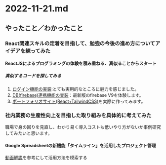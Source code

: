 # 2022-11-21.md

## やったこと／わかったこと

### React関連スキルの定着を目指して、勉強の今後の進め方についてアイデアを練ってみた

#### ReactJSによるプログラミングの体験を積み重ねる、真似ることからスタート

##### 真似するコードを探してみる

1. [ログイン機能の実装](https://youtu.be/v0mApuQlj6Q):とても実用的なところに魅力を感じました。
2. [DB(firebase)連携機能の実装](https://youtu.be/9NOg_HSbo9wz)：最新版のfirebase V9を体験します。
3. [ポートフォリオサイト(React+TailwindCSS)](https://youtu.be/82cN8zwDhbY)を実際に作ってみます。
  
  
  
### 社内業務の生産性向上を目指した取り組みを具体的に考えてみた

職場で身の回りを見直し、わかり易く導入コストも低いやり方がないか事例研究してみたいと思います。

#### Google Spreadsheetの新機能「タイムライン」を活用したプロジェクト管理

[動画解説](https://youtu.be/HymCCjzA1Gs)を参考にして活用方法を模索する
